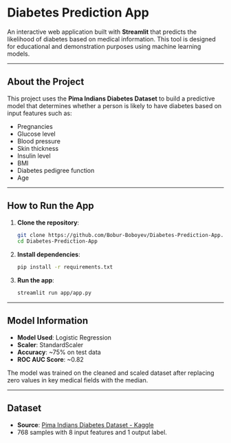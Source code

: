 # Diabetes Prediction App

An interactive web application built with **Streamlit** that predicts the likelihood of diabetes based on medical information. This tool is designed for educational and demonstration purposes using machine learning models.

---

## About the Project

This project uses the **Pima Indians Diabetes Dataset** to build a predictive model that determines whether a person is likely to have diabetes based on input features such as:

- Pregnancies
- Glucose level
- Blood pressure
- Skin thickness
- Insulin level
- BMI
- Diabetes pedigree function
- Age

---

## How to Run the App

1. **Clone the repository**:
   ```bash
   git clone https://github.com/Bobur-Boboyev/Diabetes-Prediction-App.git
   cd Diabetes-Prediction-App
   ```

2. **Install dependencies**:
   ```bash
   pip install -r requirements.txt
   ```

3. **Run the app**:
   ```bash
   streamlit run app/app.py
   ```

---

## Model Information

- **Model Used**: Logistic Regression
- **Scaler**: StandardScaler
- **Accuracy**: ~75% on test data
- **ROC AUC Score**: ~0.82

The model was trained on the cleaned and scaled dataset after replacing zero values in key medical fields with the median.

---

## Dataset

- **Source**: [Pima Indians Diabetes Dataset - Kaggle](https://www.kaggle.com/datasets/uciml/pima-indians-diabetes-database)
- 768 samples with 8 input features and 1 output label.
